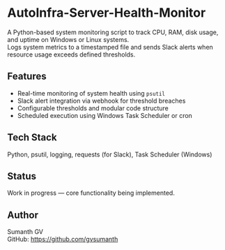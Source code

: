 # AutoInfra-Server-Health-Monitor


A Python-based system monitoring script to track CPU, RAM, disk usage, and uptime on Windows or Linux systems.  
Logs system metrics to a timestamped file and sends Slack alerts when resource usage exceeds defined thresholds.

## Features
- Real-time monitoring of system health using `psutil`
- Slack alert integration via webhook for threshold breaches
- Configurable thresholds and modular code structure
- Scheduled execution using Windows Task Scheduler or cron

## Tech Stack
Python, psutil, logging, requests (for Slack), Task Scheduler (Windows)

## Status
Work in progress — core functionality being implemented.

## Author
Sumanth GV  
GitHub: https://github.com/gvsumanth
